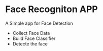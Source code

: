 # Face Recogniton APP
 A Simple app for Face Detection 

  - Collect Face Data
  - Build Face Classifier 
  - Detecte the face



